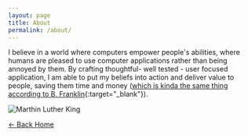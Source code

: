 ```yaml
---
layout: page
title: About
permalink: /about/
---
```


I believe in a world where computers empower people's abilities, where humans are pleased to use computer applications rather than being annoyed by them.
By crafting thoughtful- well tested - user focused application, I am able to put my beliefs into action and deliver value to people, saving them time and money ([which is kinda the same thing according to B. Franklin](https://en.wikipedia.org/wiki/Time_Is_Money){:target="_blank"}).

![Marthin Luther King]({{site.base_url}}/assets/martin_luther_king.jpg)

[&larr; Back Home]({{site.base_url}}/)
